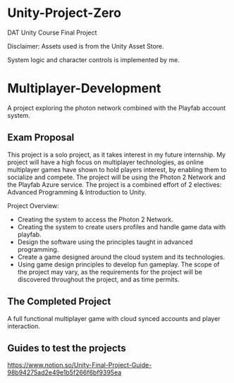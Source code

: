 # Unity-Project-Zero
DAT Unity Course Final Project

Disclaimer: Assets used is from the Unity Asset Store.

System logic and character controls is implemented by me. 

# Multiplayer-Development
A project exploring the photon network combined with the Playfab account system.

## Exam Proposal
This project is a solo project, as it takes interest in my future internship. My project will have a
high focus on multiplayer technologies, as online multiplayer games have shown to hold players
interest, by enabling them to socialize and compete. The project will be using the Photon 2
Network and the Playfab Azure service. The project is a combined effort of 2 electives:
Advanced Programming & Introduction to Unity.

Project Overview:
* Creating the system to access the Photon 2 Network.
* Creating the system to create users profiles and handle game data with playfab.
* Design the software using the principles taught in advanced programming.
* Create a game designed around the cloud system and its technologies.
* Using game design principles to develop fun gameplay.
The scope of the project may vary, as the requirements for the project will be discovered
throughout the project, and as time permits.

## The Completed Project

A full functional multiplayer game with cloud synced accounts and player interaction.

## Guides to test the projects

https://www.notion.so/Unity-Final-Project-Guide-98b94275ad2e49e1b5f266f6bf9395ea
